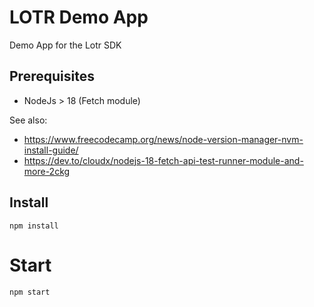 # LOTR Demo App

Demo App for the Lotr SDK

## Prerequisites
- NodeJs > 18 (Fetch module)

See also: 
- https://www.freecodecamp.org/news/node-version-manager-nvm-install-guide/
- https://dev.to/cloudx/nodejs-18-fetch-api-test-runner-module-and-more-2ckg

## Install
```
npm install
```


# Start
```
npm start
```